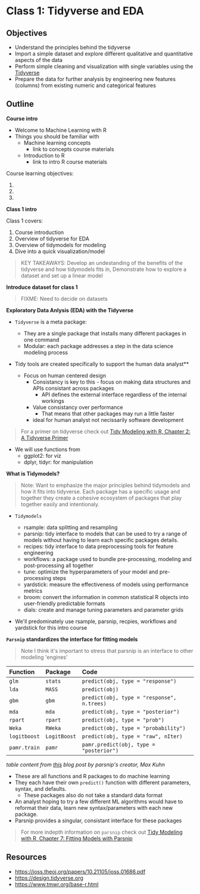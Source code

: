 # Class 1: Tidyverse and EDA

## Objectives

* Understand the principles behind the tidyverse
* Import a simple dataset and explore different qualitative and quantitative aspects of the data
* Perform simple cleaning and visualization with single variables using the [Tidyverse](https://www.tidyverse.org/)
* Prepare the data for further analysis by engineering new features (columns) from existing numeric and categorical features

## Outline

**Course intro**

- Welcome to Machine Learning with R
- Things you should be familiar with
  - Machine learning concepts
    - link to concepts course materials
  - Introduction to R
    - link to intro R course materials
  
Course learning objectives:

1.
2.
3.

**Class 1 intro**  

Class 1 covers:

1. Course introduction
2. Overview of tidyverse for EDA
3. Overview of tidymodels for modeling
4. Dive into a quick visualization/model

>KEY TAKEAWAYS: Develop an undestanding of the benefits of the tidyverse and how tidymodels fits in, Demonstrate how to explore a dataset and set up a linear model

**Introduce dataset for class 1**
>FIXME: Need to decide on datasets

**Exploratory Data Anlysis (EDA) with the Tidyverse**

- `Tidyverse` is a meta package:
  - They are a single package that installs many different packages in one command
  - Modular: each package addresses a step in the data science modeling process

- Tidy tools are created specifically to support the human data analyst**
  - Focus on human centered design
    - Consistancy is key to this - focus on making data structures and APIs consistant across packages
      - API defines the external interface regardless of the internal workings
    - Value consistancy over performance
      - That means that other packages may run a little faster
    - ideal for human analyst not necissarily software development
    
>For a primer on tidyverse check out [Tidy Modeling with R, Chapter 2: A Tidyverse Primer](https://www.tmwr.org/tidyverse.html)
    
- We will use functions from
  - ggplot2: for viz
  - dplyr, tidyr: for manipulation

**What is Tidymodels?**
>Note: Want to emphasize the major principles behind tidymodels and how it fits into tidyverse. Each package has a specific usage and together they create a cohesive ecosystem of packages that play together easily and intentionaly. 
 
- `Tidymodels`
    - rsample: data splitting and resampling
    - parsnip: tidy interface to models that can be used to try a range of models without having to learn each specific packages details.
    - recipes: tidy interface to data preprocessing tools for feature engineering
    - workflows: a package used to bundle pre-processing, modeling and post-processing all together
    - tune: optimize the hyperparameters of your model and pre-processing steps
    - yardstick: measure the effectiveness of models using performance metrics
    - broom: convert the information in common statistical R objects into user-friendly predictable formats
    - dials: create and manage tuning parameters and parameter grids
    
- We'll predominately use rsample, parsnip, recpies, workflows and yardstick for this intro course

**`Parsnip` standardizes the interface for fitting models**
>Note I think it's important to stress that parsnip is an interface to other modeling 'engines'

|Function      |Package      |Code                                       |
|:-------------|:------------|:------------------------------------------|
|`glm`         |`stats`      |`predict(obj, type = "response")`          |
|`lda`         |`MASS`       |`predict(obj)`                             |
|`gbm`         |`gbm`        |`predict(obj, type = "response", n.trees)` |
|`mda`         |`mda`        |`predict(obj, type = "posterior")`         |
|`rpart`       |`rpart`      |`predict(obj, type = "prob")`              |
|`Weka`        |`RWeka`      |`predict(obj, type = "probability")`       |
|`logitboost`  |`LogitBoost` |`predict(obj, type = "raw", nIter)`        |
|`pamr.train`  |`pamr`       |`pamr.predict(obj, type = "posterior")`    |

_table content from [this](https://www.tidyverse.org/blog/2018/11/parsnip-0-0-1/) blog post by parsnip's creator, Max Kuhn_

- These are all functions and R packages to do machine learning
- They each have their own `predict()` function with different parameters, syntax, and defaults.
  - These packages also do not take a standard data format
- An analyst hoping to try a few different ML algorithms would have to reformat their data, learn new syntax/parameters with each new package.
- Parsnip provides a singular, consistant interface for these packages

>For more indepth information on `parsnip` check out [Tidy Modeling with R, Chapter 7: Fitting Models with Parsnip](https://www.tmwr.org/models.html)

## Resources

- https://joss.theoj.org/papers/10.21105/joss.01686.pdf
- https://design.tidyverse.org
- https://www.tmwr.org/base-r.html
